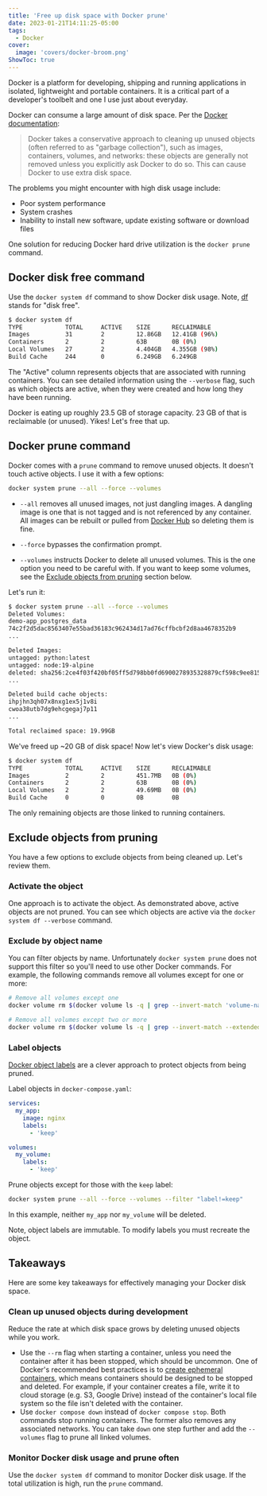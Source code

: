 ```yaml
---
title: 'Free up disk space with Docker prune'
date: 2023-01-21T14:11:25-05:00
tags:
  - Docker
cover:
  image: 'covers/docker-broom.png'
ShowToc: true
---
```


Docker is a platform for developing, shipping and running applications in isolated, lightweight and portable containers. It is a critical part of a developer's toolbelt and one I use just about everyday.

Docker can consume a large amount of disk space. Per the [Docker documentation](https://docs.docker.com/config/pruning/):

> Docker takes a conservative approach to cleaning up unused objects (often referred to as "garbage collection"), such as images, containers, volumes, and networks: these objects are generally not removed unless you explicitly ask Docker to do so. This can cause Docker to use extra disk space.

The problems you might encounter with high disk usage include:

- Poor system performance
- System crashes
- Inability to install new software, update existing software or download files

One solution for reducing Docker hard drive utilization is the `docker prune` command.

## Docker disk free command

Use the `docker system df` command to show Docker disk usage. Note, [df](<https://en.wikipedia.org/wiki/Df_(Unix)>) stands for "disk free".

```bash
$ docker system df
TYPE            TOTAL     ACTIVE    SIZE      RECLAIMABLE
Images          31        2         12.86GB   12.41GB (96%)
Containers      2         2         63B       0B (0%)
Local Volumes   27        2         4.404GB   4.355GB (98%)
Build Cache     244       0         6.249GB   6.249GB
```

The "Active" column represents objects that are associated with running containers. You can see detailed information using the `--verbose` flag, such as which objects are active, when they were created and how long they have been running.

Docker is eating up roughly 23.5 GB of storage capacity. 23 GB of that is reclaimable (or unused). Yikes! Let's free that up.

## Docker prune command

Docker comes with a `prune` command to remove unused objects. It doesn't touch active objects. I use it with a few options:

```bash
docker system prune --all --force --volumes
```

- `--all` removes all unused images, not just dangling images. A dangling image is one that is not tagged and is not referenced by any container. All images can be rebuilt or pulled from [Docker Hub](https://hub.docker.com/) so deleting them is fine.

- `--force` bypasses the confirmation prompt.

- `--volumes` instructs Docker to delete all unused volumes. This is the one option you need to be careful with. If you want to keep some volumes, see the [Exclude objects from pruning](#exclude-objects-from-pruning) section below.

Let's run it:

```bash
$ docker system prune --all --force --volumes
Deleted Volumes:
demo-app_postgres_data
74c2f2d5dac8563407e55bad36183c962434d17ad76cffbcbf2d8aa4678352b9
...

Deleted Images:
untagged: python:latest
untagged: node:19-alpine
deleted: sha256:2ce4f03f420bf05ff5d798bb0fd6900278935328879cf598c9ee815322853b94
...

Deleted build cache objects:
ihpjhn3qh07x8nxg1ex5j1v8i
cwoa38utb7dg9ehcgegaj7p11
...

Total reclaimed space: 19.99GB
```

We've freed up ~20 GB of disk space! Now let's view Docker's disk usage:

```bash
$ docker system df
TYPE            TOTAL     ACTIVE    SIZE      RECLAIMABLE
Images          2         2         451.7MB   0B (0%)
Containers      2         2         63B       0B (0%)
Local Volumes   2         2         49.69MB   0B (0%)
Build Cache     0         0         0B        0B
```

The only remaining objects are those linked to running containers.

## Exclude objects from pruning

You have a few options to exclude objects from being cleaned up. Let's review them.

### Activate the object

One approach is to activate the object. As demonstrated above, active objects are not pruned. You can see which objects are active via the `docker system df --verbose` command.

### Exclude by object name

You can filter objects by name. Unfortunately `docker system prune` does not support this filter so you'll need to use other Docker commands. For example, the following commands remove all volumes except for one or more:

```bash
# Remove all volumes except one
docker volume rm $(docker volume ls -q | grep --invert-match 'volume-name')

# Remove all volumes except two or more
docker volume rm $(docker volume ls -q | grep --invert-match --extended-regexp 'volume-name1|volume-name2')
```

### Label objects

[Docker object labels](https://docs.docker.com/config/labels-custom-metadata/) are a clever approach to protect objects from being pruned.

Label objects in `docker-compose.yaml`:

```yaml
services:
  my_app:
    image: nginx
    labels:
      - 'keep'

volumes:
  my_volume:
    labels:
      - 'keep'
```

Prune objects except for those with the `keep` label:

```bash
docker system prune --all --force --volumes --filter "label!=keep"
```

In this example, neither `my_app` nor `my_volume` will be deleted.

Note, object labels are immutable. To modify labels you must recreate the object.

## Takeaways

Here are some key takeaways for effectively managing your Docker disk space.

### Clean up unused objects during development

Reduce the rate at which disk space grows by deleting unused objects while you work.

- Use the `--rm` flag when starting a container, unless you need the container after it has been stopped, which should be uncommon. One of Docker's recommended best practices is to [create ephemeral containers](https://docs.docker.com/develop/develop-images/dockerfile_best-practices/#create-ephemeral-containers), which means containers should be designed to be stopped and deleted. For example, if your container creates a file, write it to cloud storage (e.g. S3, Google Drive) instead of the container's local file system so the file isn't deleted with the container.
- Use `docker compose down` instead of `docker compose stop`. Both commands stop running containers. The former also removes any associated networks. You can take `down` one step further and add the `--volumes` flag to prune all linked volumes.

### Monitor Docker disk usage and prune often

Use the `docker system df` command to monitor Docker disk usage. If the total utilization is high, run the `prune` command.
